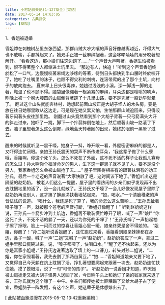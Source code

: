 ```yaml
---
title: 小村姑驯夫记(1-127章全)[完结]
date: 2017-05-14 14:03:05
categories: 古典武俠
tags: [草榴]
---
```

1、香姐被退婚

香姐蹲在刺槐树丛里东张西望，那群山贼大吵大嚷的声音好像越离越近，吓得大气也不敢喘，手都抖起来了。她双手正被一截麻绳捆著，这会哆哆嗦嗦的用牙咬著想解开。
“看看这边，那小娘们往这边跑了……”一个声音大声叫著，香姐生怕被看到，恨不得著整个人都缩进土坑里去。
“那边有人，快追！”听到这个声音香姐终於松了一口气，边慢慢咬著麻绳边哆嗦的等著，待到日头都快到半山腰时终於咬开了，她吐了吐嘴里的沫子，也顾不得尖利的刺槐，连滚带爬的出了那个土坑，向村子的放向跑去。
夏末早上日头很毒辣，她趟过浅浅的小溪，深一脚浅一脚的走著，鞋湿了也不顾不得。脑袋里像绷著一根紧紧的麻绳，耳朵边都是嗡嗡的响声，昨晚上被一个膀大腰圆的山贼倒背著跑了十几里山路，要不是凭著一股劲早就晕了。
翻过这个山头就能杏林村，她想起前面山坡正是大胡子怪人的木头房，要是放在往日她哪里敢从这边走，可是现在她又累又怕，生怕那群山贼追回来，只得咬著牙闷著头皮往那里跑。
刚翻过山头竟然看到那个大胡子背著一只弓箭满头大汗的斜走过来，她吓了一跳，脚下一个拌蒜摔倒在地上，然后顺著山坡一路滚了下去。脑子里想著怎么这么倒霉，绿地蓝天转著圈的出现，她终於眼前一黑晕了过去。

醒来的时候就听见一震干嚎，她身子一抖，睁开眼一看，外屋密密麻麻的都是人，又吓得连忙闭眼。亲娘王孙氏震天的哭声不断传进耳朵，“我这辈子做了什么孽哦，香姐啊，你这个死丫头，怎么不死在了外面，这不死不活的样子让我孤儿寡母的怎么过！孙大啊你个福薄命歹的男人，生下这一群崽子就不见了人，要不是没个男人，我家香姐怎么会被山贼抢了去……”
屋子里围得相亲有的跟著抹泪有的劝王孙氏，最后一个老迈的声音说著“大家快散了吧，这时间该下地了。”香姐听出这是隔壁的赵奶奶。
被老人们这么一提醒，屋子里的看热闹的乡亲们似乎发现再不出去耽搁地里的活了，没一会儿就散了。王孙氏又干嚎了一会儿好像发现屋子里除了赵奶奶再没别人，这才擤了擤鼻涕扶著墙站起来。
“娘，喝水。”一个清脆稚嫩的声音怯怯的说道。
“喝什么，我还是死了算了，我的命怎么这么苦哟……”王孙氏扯著嗓子嚎了一声，就被那个苍老的声音打断，“香姐好像醒了！”
听到赵奶奶这样说，王孙氏一个箭步冲到土炕边，香姐再不敢装慌忙睁开了眼，喊了一声“娘!”
“你这死丫头，不死不活的躺了一天，还以为你死的干凈了！”王孙氏啐了一声抬起袖子擦了擦眼，脸上一闪而过的惊喜让香姐心里一暖，娘亲终究是舍不得她的。
“姐姐，你醒了！”孙二姐听说香姐醒了，连忙跑过来看，香姐看到娘亲妹妹都在身边，鼻子一酸，喊了一声“二姐”又喊了一声“赵奶奶”，赵奶奶答应了一声，拿过二姐手里那口瓷碗过来，说，“嗓子都哑了，快喝口水。”
“醒了还不快起来，还以为你是富家小姐呢，”王孙氏边说著边取了墙上的一口镰刀，转头对孙二姐说，“二姐，你在家照看著，我先去割了那两亩黄豆。”
“娘……”香姐知道娘亲又要下地了，又觉得自己今天躺在炕上耽搁了活，挣扎著想要爬起来跟著一块去，赵奶奶连忙扶住她，摸了摸眼泪，说了一句“可怜的孩子”。
听赵奶奶一说香姐才知道，昨天她被山贼掳走又被大胡子怪男人送回了家，今日晌午头上和她订了亲的钱家就来退了亲，王孙氏就为这个嚎了一中午。乡亲们都传她被土匪糟蹋了又给大胡子占了便宜，香姐脑子一阵发懵，有这个名声，她这辈子是休想嫁出去了。


[ 此貼被血銫浪漫在2015-05-12 13:42重新編輯 ]